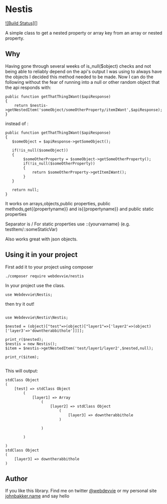 Nestis
======
[![Build Status][]](https://travis-ci.org/webdevvie/nestis)

A simple class to get a nested property or array key from an array or nested property.


Why
---
Having gone through several weeks of is_null($object) checks and not being able to reliably depend on the api's output 
I was using to always have the objects I decided this method needed to be made. Now I can do the following without 
the fear of running into a null or other random object that the api responds with:
 
```
public function getThatThingIWant($apiResponse)
{
    return $nestis->getNestedItem('someObject/someOtherProperty/itemIWant',$apiResponse);
}
``` 

instead of :

```
public function getThatThingIWant($apiResponse)
{
   $someObject = $apiResponse->getSomeObject();
   
   if(!is_null($someObject))
   {
        $someOtherProperty = $someObject->getSomeOtherProperty();
        if(!is_null($someOtherProperty))
        {
            return $someOtherProperty->getItemIWant();
        }
   }
   
   return null;
}
```

It works on arrays,objects,public properties, public methods,get{{propertyname}} and is{{propertyname}} and public static properties

Separator is /
For static properties use ::{yourvarname} (e.g. testItem/::someStaticVar)

Also works great with json objects. 


Using it in your project
------------------------
First add it to your project using composer

```
./composer require webdevvie/nestis
```


In your project use the class.

```
use Webdevvie\Nestis;
```

then try it out!
```

use Webdevvie\Nestis\Nestis;

$nested = (object)["test"=>(object)["layer1"=>['layer2'=>(object)['layer3'=>'downtherabbithole']]]];

print_r($nested);
$nestis = new Nestis();
$item = $nestis->getNestedItem('test/layer1/layer2',$nested,null);

print_r($item);
    
```

This will output:

```
stdClass Object
(
    [test] => stdClass Object
        (
            [layer1] => Array
                (
                    [layer2] => stdClass Object
                        (
                            [layer3] => downtherabbithole
                        )

                )

        )

)
stdClass Object
(
    [layer3] => downtherabbithole
)
```

Author
------
If you like this library. Find me on twitter [@webdevvie](http://twitter.com/webdevvie) or my personal site [johnbakker.name](http://johnbakker.name) and say hello
